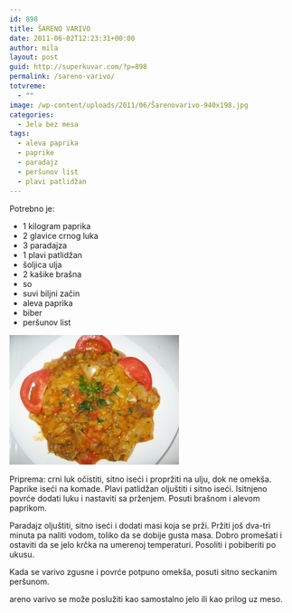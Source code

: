 ```yaml
---
id: 898
title: ŠARENO VARIVO
date: 2011-06-02T12:23:31+00:00
author: mila
layout: post
guid: http://superkuvar.com/?p=898
permalink: /sareno-varivo/
totvreme:
  - ""
image: /wp-content/uploads/2011/06/Šarenovarivo-940x198.jpg
categories:
  - Jela bez mesa
tags:
  - aleva paprika
  - paprike
  - paradajz
  - peršunov list
  - plavi patlidžan
---
```

Potrebno je:

  * 1 kilogram paprika
  * 2 glavice crnog luka
  * 3 paradajza
  * 1 plavi patlidžan
  * šoljica ulja
  * 2 kašike brašna
  * so
  * suvi biljni začin
  * aleva paprika
  * biber
  * peršunov list

<img class="alignnone size-medium wp-image-3742" title="Šarenovarivo" src="/wp-content/uploads/2011/06/arenovarivo-e1342616176506-300x229.jpg" alt="" width="300" height="229" /> 

Priprema: crni luk očistiti, sitno iseći i propržiti na ulju, dok ne omekša. Paprike iseći na komade. Plavi patlidžan oljuštiti i sitno iseći. Isitnjeno povrće dodati luku i nastaviti sa prženjem. Posuti brašnom i alevom paprikom.

Paradajz oljuštiti, sitno iseći i dodati masi koja se prži. Pržiti još dva-tri minuta pa naliti vodom, toliko da se dobije gusta masa. Dobro promešati i ostaviti da se jelo krčka na umerenoj temperaturi. Posoliti i pobiberiti po ukusu.

Kada se varivo zgusne i povrće potpuno omekša, posuti sitno seckanim peršunom.

 areno varivo se može poslužiti kao samostalno jelo ili kao prilog uz meso.